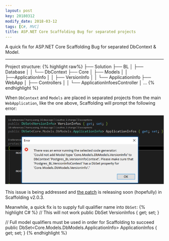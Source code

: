 ```yaml
---
layout: post
key: 20180312
modify_date: 2018-03-12
tags: [C#, MVC]
title: ASP.NET Core Scaffolding Bug for separated projects
---
```


A quick fix for ASP.NET Core Scaffolding Bug for separated DbContext & Model.

<!--more-->
---
Project structure:
{% highlight raw%}
├── Solution
  ├── BL
  │ ├── Database
  │ │ └── DbContext
  ├── Core
  │ ├── Models
  │ │ ├──ApplicationInfo
  │ │ ├── VersionInfo
  │ │ └── ApplicationInfo
  ├── WebApp
  │ ├── Controllers
  │ │ └── ApplicationInfoesController
  │ …
{% endhighlight %}

When `DbContext` and `Models` are placed in separated projects from the main `WebApplication`, like the one above, Scaffolding will prompt the following error:

![Scaffolding error](/assets/images/2018-03-12/error.png)

This issue is being addressed and [the patch](https://github.com/aspnet/Scaffolding/pull/676) is releasing soon (hopefully) in Scaffolding v2.0.3.

Meanwhile, a quick fix is to supply full qualifier name into `DbSet`:
{% highlight C# %}
// This will not work
public DbSet<VersionInfo> VersionInfos { get; set; }

// Full model qualifiers must be used in order for Scaffolding to succeed
public DbSet<Core.Models.DbModels.ApplicationInfo> ApplicationInfos { get; set; }
{% endhighlight %}
